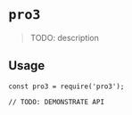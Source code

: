 # `pro3`

> TODO: description

## Usage

```
const pro3 = require('pro3');

// TODO: DEMONSTRATE API
```

